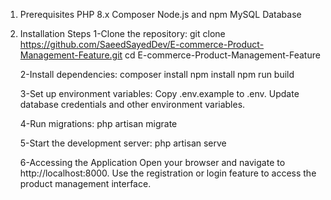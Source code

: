 
1. Prerequisites
    PHP 8.x
    Composer
    Node.js and npm
    MySQL Database

2. Installation Steps
    1-Clone the repository:
        git clone https://github.com/SaeedSayedDev/E-commerce-Product-Management-Feature.git
        cd E-commerce-Product-Management-Feature

    2-Install dependencies:
        composer install
        npm install
        npm run build

    3-Set up environment variables:
        Copy .env.example to .env.
        Update database credentials and other environment variables.

    4-Run migrations:
        php artisan migrate


    5-Start the development server:
        php artisan serve

    6-Accessing the Application
        Open your browser and navigate to http://localhost:8000.
        Use the registration or login feature to access the product management interface.